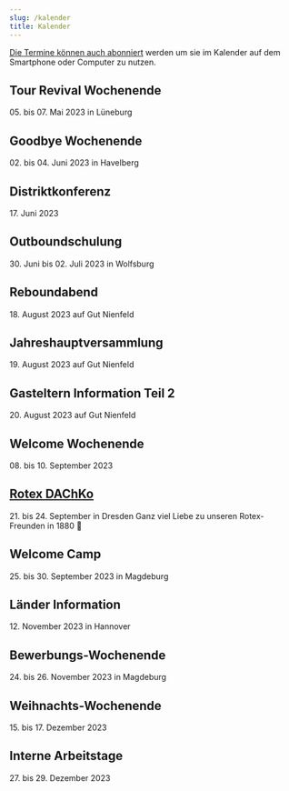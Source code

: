 ```yaml
---
slug: /kalender
title: Kalender
---
```


[Die Termine können auch abonniert](https://storage.rotex1800.de/remote.php/dav/public-calendars/St4BEmjY2CqQaqHt?export) werden um sie im Kalender auf dem
Smartphone oder Computer zu nutzen.

## Tour Revival Wochenende
05\. bis 07. Mai 2023 in Lüneburg

## Goodbye Wochenende
02\. bis 04. Juni 2023 in Havelberg

## Distriktkonferenz
17\. Juni 2023

## Outboundschulung
30\. Juni bis 02. Juli 2023 in Wolfsburg

## Reboundabend
18\. August 2023 auf Gut Nienfeld

## Jahreshauptversammlung
19\. August 2023 auf Gut Nienfeld

## Gasteltern Information Teil 2
20\. August 2023 auf Gut Nienfeld

## Welcome Wochenende
08\. bis 10. September 2023

## [Rotex DAChKo](https://mailchi.mp/b115dc8c2557/newsletter-vom-5230557#2023)
21\. bis 24. September in Dresden
Ganz viel Liebe zu unseren Rotex-Freunden in 1880 💙

## Welcome Camp
25\. bis 30. September 2023 in Magdeburg

## Länder Information
12\. November 2023 in Hannover

## Bewerbungs-Wochenende
24\. bis 26. November 2023 in Magdeburg

## Weihnachts-Wochenende
15\. bis 17. Dezember 2023

## Interne Arbeitstage
27\. bis 29. Dezember 2023
